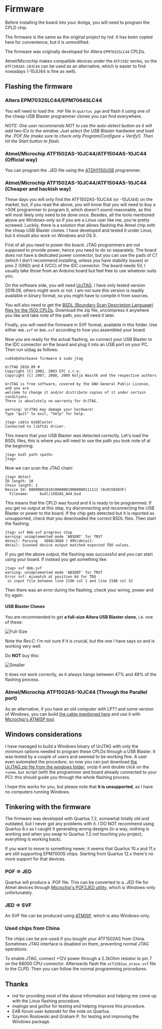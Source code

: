 # Firmware
Before installing the board into your Amiga, you will need to program the CPLD chip.

The firmware is the same as the original project by lvd. It has been copied here for convenience, but it is unmodified.

The firmware was originally developed for Altera `EPM7032SLC44` CPLDs.

Atmel/Microchip makes compatible devices under the `ATF1502` series, so the `ATF1502AS-10JC44` can be used as an alternative, which is easier to find nowadays (-10J*U*44 is fine as well).

## Flashing the firmware

### Altera EPM7032SLC44/EPM7064SLC44
You will need to load the `.POF` file in `quartus_pgm` and flash it using one of the cheap USB Blaster programmer clones you can find everywhere.

*NOTE: One user recommends NOT to use the auto-detect button as it will add two ICs to the window. Just select the USB Blaster hardware and load the .POF file (make sure to check only Program/Configure + Verify!). Then hit the Start button to flash.*

### Atmel/Microchip ATF1502AS-10JC44/ATF1504AS-10JC44 (Official way)
You can program the .JED file using the [ATDH1150USB](https://www.microchip.com/DevelopmentTools/ProductDetails/ATDH1150USB) programmer.

### Atmel/Microchip ATF1502AS-10JC44/ATF1504AS-10JC44 (Cheaper and hackish way)
These days you will only find the ATF1502AS-10JC44 (or -10JU44) on the market, but, if you read the above, you will know that you will need to buy a >50€ programmer to program it, which doesn't sound reasonable, as this will most likely only need to be done once. Besides, all the tools mentioned above are Windows-only so if you are a Linux user like me, you're pretty screwed. Luckily, there is a solution that allows flashing the Atmel chip with the cheap USB Blaster clones. I have developed and tested it under Linux, but it should also work on Windows and OS X.

First of all you need to power the board. JTAG programmers are not supposed to provide power, hence you need to do so separately. The board does not have a dedicated power connector, but you can use the pads of C1 (which I don't recommend installing, unless you have stability issues) or pins 2 (GND) and 4 (VCC) of the IDC connector. The board needs 5V, I usually take those from an Arduino board but feel free to use whatever suits you.

On the software side, you will need [UrJTAG](http://urjtag.sourceforge.net). I have only tested version 2018.09, others might work or not. I am not sure this version is readily available in binary format, so you might have to compile it from sources.

You will also need to get the [BSDL (Boundary Scan Description Language) files for the 1502 CPLDs](http://ww1.microchip.com/downloads/en/DeviceDoc/1502bsdl.zip). Download the zip file, uncompress it anywhere you like and take note of the path, you will need it later.

Finally, you will need the firmware in SVF format, available in this folder. Use either `4mb.svf` or `8mb.svf` according to how you assembled your board.

Now you are ready for the actual flashing, so connect your USB Blaster to the IDC connector on the board and plug it into an USB port on your PC. Then run urjtag as follows:

```
sukko@shockwave firmware $ sudo jtag

UrJTAG 2018.09 #
Copyright (C) 2002, 2003 ETC s.r.o.
Copyright (C) 2007, 2008, 2009 Kolja Waschk and the respective authors

UrJTAG is free software, covered by the GNU General Public License, and you are
welcome to change it and/or distribute copies of it under certain conditions.
There is absolutely no warranty for UrJTAG.

warning: UrJTAG may damage your hardware!
Type "quit" to exit, "help" for help.

jtag> cable UsbBlaster
Connected to libftdi driver.
```

This means that your USB Blaster was detected correctly. Let's load the BSDL files, this is where you will need to use the path you took note of at the beginning:
```
jtag> bsdl path <path>
jtag>
```

Now we can scan the JTAG chain:
```
jtag> detect
IR length: 10
Chain length: 1
Device Id: 00000001010100000010000000111111 (0x0150203F)
  Filename:     bsdl/1502AS_A44.bsd
```

This means that the CPLD was found and it is ready to be programmed. If you get no output at this step, try disconnecting and reconnecting the USB Blaster or power to the board. If the chip gets detected but it is reported as unsupported, check that you downloaded the correct BSDL files. Then start the flashing:
```
jtag> svf 8mb.svf progress stop
warning: unimplemented mode 'ABSENT' for TRST
detail: Parsing   3660/3668 ( 99%)detail:
detail: Scanned device output matched expected TDO values.
```

If you get the above output, the flashing was successful and you can start using your board. If instead you get something like:
```
jtag> svf 8mb.svf
warning: unimplemented mode 'ABSENT' for TRST
Error svf: mismatch at position 64 for TDO
 in input file between line 2196 col 1 and line 2198 col 32
```

Then there was an error during the flashing, check your wiring, power and try again.

#### USB Blaster Clones
You are recommended to get **a full-size Altera USB Blaster clone**, i.e. one of these:

![Full-Size](img/good_usbblaster.jpg)

Note the *Rev.C*: I'm not sure if it is crucial, but the one I have says so and is working very well.

Do **NOT** buy this:

![Smaller](img/crappy_usbblaster.jpg)

It does not work correctly, as it always hangs between 47% and 49% of the flashing process.

### Atmel/Microchip ATF1502AS-10JC44 (Through the Parallel port)

As an alternative, if you have an old computer with LPT1 and some version of Windows, you can build [the cable mentioned here](https://github.com/MattisLind/82S100replacement) and use it with [Microchip's ATMISP tool](https://www.microchip.com/design-centers/programmable-logic/spld-cpld/tools/software/atmisp).

## Windows considerations
I have managed to build a Windows binary of UrJTAG with only the minimum options needed to program these CPLDs through a USB Blaster. It was tested by a couple of users and seemed to be working fine. A user even automated the procedure, so now you can just download [the UrJTAG.zip file from the windows folder](windows/UrJTAG.zip), unzip it and double click on the `runme.bat` script (with the programmer and board already connected to your PC): this should guide you through the whole flashing process.

I hope this works for you, but please note that **it is unsupported**, as I have no computers running Windows.

## Tinkering with the firmware
The firmware was developed with Quartus 7.2, somewhat totally old and outdated, but I never got any problems with it. I DO NOT recommend using Quartus 6.x as I caught it generating wrong designs (in a way, nothing is working and when you swap to Quartus 7.2 not touching you project, everything is working back).

If you want to move to something newer, it seems that Quartus 10.x and 11.x are still supporting EPM7000S chips. Starting from Quartus 12.x there's no more support for that devices.

### POF => JED
Quartus will produce a .POF file. This can be converted to a .JED file for Atmel devices through [Microchip's POF2JED utility](https://www.microchip.com/design-centers/programmable-logic/spld-cpld/tools/software/pof2jed), which is Windows-only unfortunately.

### JED => SVF
An SVF file can be produced using [ATMISP](https://www.microchip.com/design-centers/programmable-logic/spld-cpld/tools/software/atmisp), which is also Windows-only.

### Used chips from China
The chips can be pre-used if you bought your ATF1502AS from China. Sometimes JTAG interface is disabled on them, preventing normal JTAG operations.

To enable JTAG, connect +12V power through a 2.2kOhm resistor to pin 7 on the 68000 CPU connector. Afterwards flash the `atf1502as_erase.svf` file to the CLPD. Then you can follow the normal programming procedures.

## Thanks
- *lvd* for providing most of the above information and helping me come up with the Linux flashing procedure.
- *majinga* and *go0se* for testing and helping improve this procedure.
- EAB forum user *katarakt* for the note on Quartus.
- Szymon Roslowski and Graham P. for testing and improving the Windows package.

